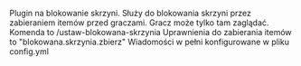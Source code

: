 Plugin na blokowanie skrzyni. Służy do blokowania skrzyni przez zabieraniem itemów przed graczami. Gracz może tylko tam zaglądać.
Komenda to /ustaw-blokowana-skrzynia
Uprawnienia do zabierania itemów to "blokowana.skrzynia.zbierz"
Wiadomości w pełni konfigurowane w pliku config.yml
